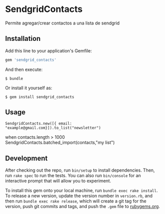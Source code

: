 # SendgridContacts

Permite agregar/crear contactos a una lista de sendgrid

## Installation

Add this line to your application's Gemfile:

```ruby
gem 'sendgrid_contacts'
```

And then execute:

    $ bundle

Or install it yourself as:

    $ gem install sendgrid_contacts

## Usage
    SendgridContacts.new([{ email: "example@gmail.com}]).to_list("newsletter")

when contacts.length > 1000
    SendgridContacts.batched_import(contacts,"my list")

## Development

After checking out the repo, run `bin/setup` to install dependencies. Then, run `rake spec` to run the tests. You can also run `bin/console` for an interactive prompt that will allow you to experiment.

To install this gem onto your local machine, run `bundle exec rake install`. To release a new version, update the version number in `version.rb`, and then run `bundle exec rake release`, which will create a git tag for the version, push git commits and tags, and push the `.gem` file to [rubygems.org](https://rubygems.org).

